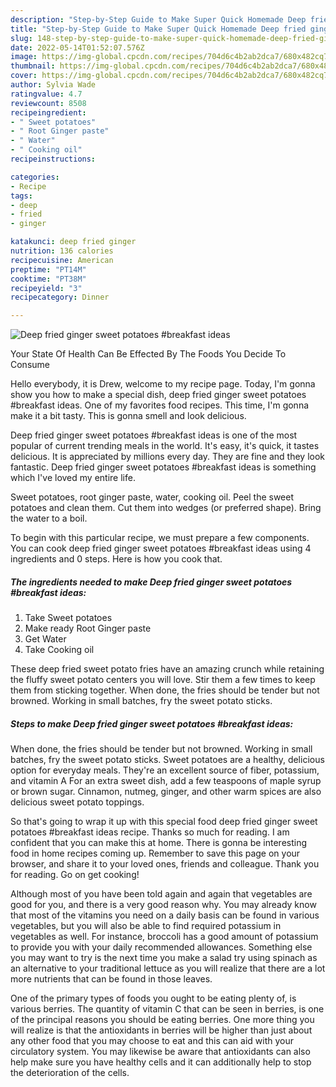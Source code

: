 ```yaml
---
description: "Step-by-Step Guide to Make Super Quick Homemade Deep fried ginger sweet potatoes #breakfast ideas"
title: "Step-by-Step Guide to Make Super Quick Homemade Deep fried ginger sweet potatoes #breakfast ideas"
slug: 148-step-by-step-guide-to-make-super-quick-homemade-deep-fried-ginger-sweet-potatoes-breakfast-ideas
date: 2022-05-14T01:52:07.576Z
image: https://img-global.cpcdn.com/recipes/704d6c4b2ab2dca7/680x482cq70/deep-fried-ginger-sweet-potatoes-breakfast-ideas-recipe-main-photo.jpg
thumbnail: https://img-global.cpcdn.com/recipes/704d6c4b2ab2dca7/680x482cq70/deep-fried-ginger-sweet-potatoes-breakfast-ideas-recipe-main-photo.jpg
cover: https://img-global.cpcdn.com/recipes/704d6c4b2ab2dca7/680x482cq70/deep-fried-ginger-sweet-potatoes-breakfast-ideas-recipe-main-photo.jpg
author: Sylvia Wade
ratingvalue: 4.7
reviewcount: 8508
recipeingredient:
- " Sweet potatoes"
- " Root Ginger paste"
- " Water"
- " Cooking oil"
recipeinstructions:

categories:
- Recipe
tags:
- deep
- fried
- ginger

katakunci: deep fried ginger 
nutrition: 136 calories
recipecuisine: American
preptime: "PT14M"
cooktime: "PT38M"
recipeyield: "3"
recipecategory: Dinner

---
```



![Deep fried ginger sweet potatoes #breakfast ideas](https://img-global.cpcdn.com/recipes/704d6c4b2ab2dca7/680x482cq70/deep-fried-ginger-sweet-potatoes-breakfast-ideas-recipe-main-photo.jpg)

Your State Of Health Can Be Effected By The Foods You Decide To Consume

Hello everybody, it is Drew, welcome to my recipe page. Today, I'm gonna show you how to make a special dish, deep fried ginger sweet potatoes #breakfast ideas. One of my favorites food recipes. This time, I'm gonna make it a bit tasty. This is gonna smell and look delicious.

Deep fried ginger sweet potatoes #breakfast ideas is one of the most popular of current trending meals in the world. It's easy, it's quick, it tastes delicious. It is appreciated by millions every day. They are fine and they look fantastic. Deep fried ginger sweet potatoes #breakfast ideas is something which I've loved my entire life.

Sweet potatoes, root ginger paste, water, cooking oil. Peel the sweet potatoes and clean them. Cut them into wedges (or preferred shape). Bring the water to a boil.


To begin with this particular recipe, we must prepare a few components. You can cook deep fried ginger sweet potatoes #breakfast ideas using 4 ingredients and 0 steps. Here is how you cook that.

<!--inarticleads1-->

##### The ingredients needed to make Deep fried ginger sweet potatoes #breakfast ideas:

1. Take  Sweet potatoes
1. Make ready  Root Ginger paste
1. Get  Water
1. Take  Cooking oil


These deep fried sweet potato fries have an amazing crunch while retaining the fluffy sweet potato centers you will love. Stir them a few times to keep them from sticking together. When done, the fries should be tender but not browned. Working in small batches, fry the sweet potato sticks. 

<!--inarticleads2-->

##### Steps to make Deep fried ginger sweet potatoes #breakfast ideas:



When done, the fries should be tender but not browned. Working in small batches, fry the sweet potato sticks. Sweet potatoes are a healthy, delicious option for everyday meals. They&#39;re an excellent source of fiber, potassium, and vitamin A For an extra sweet dish, add a few teaspoons of maple syrup or brown sugar. Cinnamon, nutmeg, ginger, and other warm spices are also delicious sweet potato toppings. 

So that's going to wrap it up with this special food deep fried ginger sweet potatoes #breakfast ideas recipe. Thanks so much for reading. I am confident that you can make this at home. There is gonna be interesting food in home recipes coming up. Remember to save this page on your browser, and share it to your loved ones, friends and colleague. Thank you for reading. Go on get cooking!

Although most of you have been told again and again that vegetables are good for you, and there is a very good reason why. You may already know that most of the vitamins you need on a daily basis can be found in various vegetables, but you will also be able to find required potassium in vegetables as well. For instance, broccoli has a good amount of potassium to provide you with your daily recommended allowances. Something else you may want to try is the next time you make a salad try using spinach as an alternative to your traditional lettuce as you will realize that there are a lot more nutrients that can be found in those leaves.

One of the primary types of foods you ought to be eating plenty of, is various berries. The quantity of vitamin C that can be seen in berries, is one of the principal reasons you should be eating berries. One more thing you will realize is that the antioxidants in berries will be higher than just about any other food that you may choose to eat and this can aid with your circulatory system. You may likewise be aware that antioxidants can also help make sure you have healthy cells and it can additionally help to stop the deterioration of the cells.
